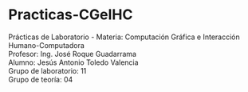 # Practicas-CGeIHC
Prácticas de Laboratorio -  Materia: Computación Gráfica e Interacción Humano-Computadora<br />
Profesor: Ing. José Roque Guadarrama<br />
Alumno: Jesús Antonio Toledo Valencia<br />
Grupo de laboratorio: 11<br />
Grupo de teoría: 04<br />
